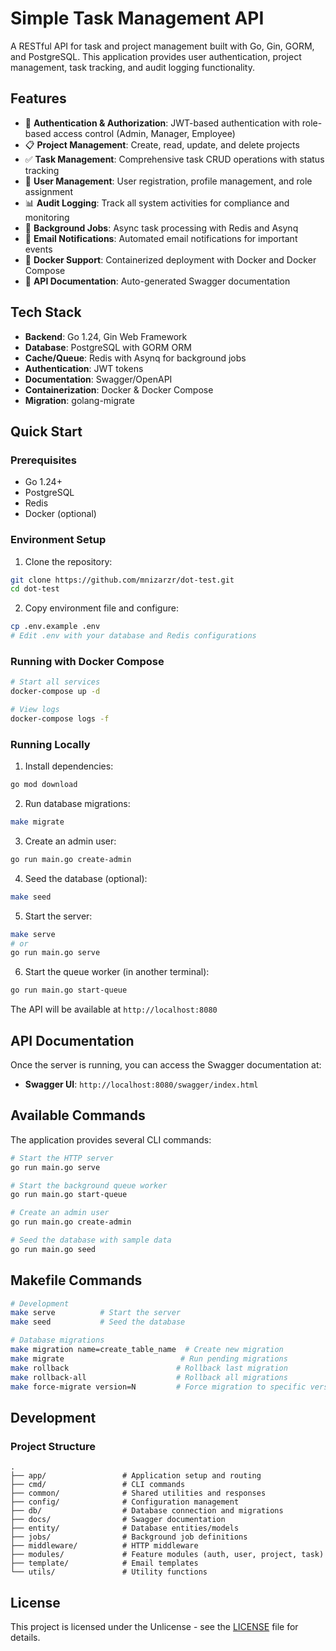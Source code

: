 # Simple Task Management API

A RESTful API for task and project management built with Go, Gin, GORM, and PostgreSQL. This application provides user authentication, project management, task tracking, and audit logging functionality.

## Features

- 🔐 **Authentication & Authorization**: JWT-based authentication with role-based access control (Admin, Manager, Employee)
- 📋 **Project Management**: Create, read, update, and delete projects
- ✅ **Task Management**: Comprehensive task CRUD operations with status tracking
- 👥 **User Management**: User registration, profile management, and role assignment
- 📊 **Audit Logging**: Track all system activities for compliance and monitoring
- 🔄 **Background Jobs**: Async task processing with Redis and Asynq
- 📧 **Email Notifications**: Automated email notifications for important events
- 🐳 **Docker Support**: Containerized deployment with Docker and Docker Compose
- 📖 **API Documentation**: Auto-generated Swagger documentation

## Tech Stack

- **Backend**: Go 1.24, Gin Web Framework
- **Database**: PostgreSQL with GORM ORM
- **Cache/Queue**: Redis with Asynq for background jobs
- **Authentication**: JWT tokens
- **Documentation**: Swagger/OpenAPI
- **Containerization**: Docker & Docker Compose
- **Migration**: golang-migrate

## Quick Start

### Prerequisites

- Go 1.24+
- PostgreSQL
- Redis
- Docker (optional)

### Environment Setup

1. Clone the repository:

```bash
git clone https://github.com/mnizarzr/dot-test.git
cd dot-test
```

2. Copy environment file and configure:

```bash
cp .env.example .env
# Edit .env with your database and Redis configurations
```

### Running with Docker Compose

```bash
# Start all services
docker-compose up -d

# View logs
docker-compose logs -f
```

### Running Locally

1. Install dependencies:

```bash
go mod download
```

2. Run database migrations:

```bash
make migrate
```

3. Create an admin user:

```bash
go run main.go create-admin
```

4. Seed the database (optional):

```bash
make seed
```

5. Start the server:

```bash
make serve
# or
go run main.go serve
```

6. Start the queue worker (in another terminal):

```bash
go run main.go start-queue
```

The API will be available at `http://localhost:8080`

## API Documentation

Once the server is running, you can access the Swagger documentation at:

- **Swagger UI**: `http://localhost:8080/swagger/index.html`

## Available Commands

The application provides several CLI commands:

```bash
# Start the HTTP server
go run main.go serve

# Start the background queue worker
go run main.go start-queue

# Create an admin user
go run main.go create-admin

# Seed the database with sample data
go run main.go seed
```

## Makefile Commands

```bash
# Development
make serve          # Start the server
make seed           # Seed the database

# Database migrations
make migration name=create_table_name  # Create new migration
make migrate                          # Run pending migrations
make rollback                        # Rollback last migration
make rollback-all                    # Rollback all migrations
make force-migrate version=N         # Force migration to specific version
```

## Development

### Project Structure

```
.
├── app/                 # Application setup and routing
├── cmd/                 # CLI commands
├── common/              # Shared utilities and responses
├── config/              # Configuration management
├── db/                  # Database connection and migrations
├── docs/                # Swagger documentation
├── entity/              # Database entities/models
├── jobs/                # Background job definitions
├── middleware/          # HTTP middleware
├── modules/             # Feature modules (auth, user, project, task)
├── template/            # Email templates
└── utils/               # Utility functions
```

## License

This project is licensed under the Unlicense - see the [LICENSE](LICENSE) file for details.
